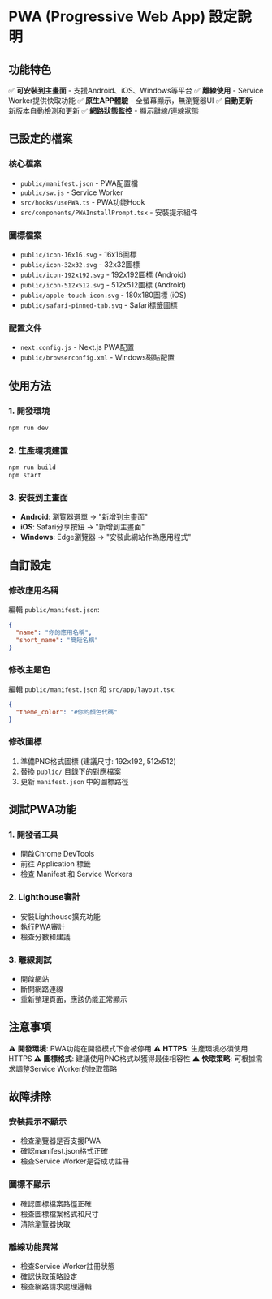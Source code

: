 # PWA (Progressive Web App) 設定說明

## 功能特色

✅ **可安裝到主畫面** - 支援Android、iOS、Windows等平台
✅ **離線使用** - Service Worker提供快取功能
✅ **原生APP體驗** - 全螢幕顯示，無瀏覽器UI
✅ **自動更新** - 新版本自動檢測和更新
✅ **網路狀態監控** - 顯示離線/連線狀態

## 已設定的檔案

### 核心檔案
- `public/manifest.json` - PWA配置檔
- `public/sw.js` - Service Worker
- `src/hooks/usePWA.ts` - PWA功能Hook
- `src/components/PWAInstallPrompt.tsx` - 安裝提示組件

### 圖標檔案
- `public/icon-16x16.svg` - 16x16圖標
- `public/icon-32x32.svg` - 32x32圖標
- `public/icon-192x192.svg` - 192x192圖標 (Android)
- `public/icon-512x512.svg` - 512x512圖標 (Android)
- `public/apple-touch-icon.svg` - 180x180圖標 (iOS)
- `public/safari-pinned-tab.svg` - Safari標籤圖標

### 配置文件
- `next.config.js` - Next.js PWA配置
- `public/browserconfig.xml` - Windows磁貼配置

## 使用方法

### 1. 開發環境
```bash
npm run dev
```

### 2. 生產環境建置
```bash
npm run build
npm start
```

### 3. 安裝到主畫面
- **Android**: 瀏覽器選單 → "新增到主畫面"
- **iOS**: Safari分享按鈕 → "新增到主畫面"
- **Windows**: Edge瀏覽器 → "安裝此網站作為應用程式"

## 自訂設定

### 修改應用名稱
編輯 `public/manifest.json`:
```json
{
  "name": "你的應用名稱",
  "short_name": "簡短名稱"
}
```

### 修改主題色
編輯 `public/manifest.json` 和 `src/app/layout.tsx`:
```json
{
  "theme_color": "#你的顏色代碼"
}
```

### 修改圖標
1. 準備PNG格式圖標 (建議尺寸: 192x192, 512x512)
2. 替換 `public/` 目錄下的對應檔案
3. 更新 `manifest.json` 中的圖標路徑

## 測試PWA功能

### 1. 開發者工具
- 開啟Chrome DevTools
- 前往 Application 標籤
- 檢查 Manifest 和 Service Workers

### 2. Lighthouse審計
- 安裝Lighthouse擴充功能
- 執行PWA審計
- 檢查分數和建議

### 3. 離線測試
- 開啟網站
- 斷開網路連線
- 重新整理頁面，應該仍能正常顯示

## 注意事項

⚠️ **開發環境**: PWA功能在開發模式下會被停用
⚠️ **HTTPS**: 生產環境必須使用HTTPS
⚠️ **圖標格式**: 建議使用PNG格式以獲得最佳相容性
⚠️ **快取策略**: 可根據需求調整Service Worker的快取策略

## 故障排除

### 安裝提示不顯示
- 檢查瀏覽器是否支援PWA
- 確認manifest.json格式正確
- 檢查Service Worker是否成功註冊

### 圖標不顯示
- 確認圖標檔案路徑正確
- 檢查圖標檔案格式和尺寸
- 清除瀏覽器快取

### 離線功能異常
- 檢查Service Worker註冊狀態
- 確認快取策略設定
- 檢查網路請求處理邏輯
